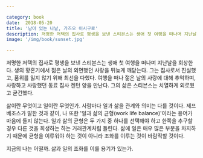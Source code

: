 ```yaml
---

category: book
date:  2018-05-20
title: '남아 있는 나날, 가즈오 이시구로'
description: 저명한 저택의 집사로 평생을 보낸 스티븐스는 생애 첫 여행을 떠나며 지난날을 회상한다. 생의 황혼기에서 젊은 날의 외면했던 사랑을 뒤늦게 깨닫는다. 그는 집사로서 진실했고, 품위를 잃지 않기 위해 최선을 다했다. 여행을 떠나 젊은 날의 사랑에 대해 추억하며, 사랑하고 사랑했던 동료 집사 켄턴 양을 만난다. 그의 삶은 스티븐스는 치열하게 외로웠고 굳건했다.
image: '/img/book/sunset.jpg'

--- 
```


저명한 저택의 집사로 평생을 보낸 스티븐스는 생애 첫 여행을 떠나며 지난날을 회상한다. 생의 황혼기에서 젊은 날의 외면했던 사랑을 뒤늦게 깨닫는다. 그는 집사로서 진실했고, 품위를 잃지 않기 위해 최선을 다했다. 여행을 떠나 젊은 날의 사랑에 대해 추억하며, 사랑하고 사랑했던 동료 집사 켄턴 양을 만난다. 그의 삶은 스티븐스는 치열하게 외로웠고 굳건했다.

삶이란 무엇이고 일이란 무엇인가. 사람마다 일과 삶을 관계와 의미는 다를 것이다. 제프 베조스가 말한 것과 같이, 나 또한 '일과 삶의 균형(work life balance)'이라는 용어가 마음에 들지 않는다. 일과 삶의 균형은 두 가지 중 하나를 선택해야 하고 한쪽을 추구할 경우 다른 것을 희생하는 하는 거래관계처럼 들린다. 삶에 일은 매우 많은 부분을 차지하기 때문에 균형을 이루워야 하는 것이 아니라 조화를 이루는 것이 바람직할 것이다.

지금의 나는 어떨까. 삶과 일의 조화를 이룰 용기가 있는가.
